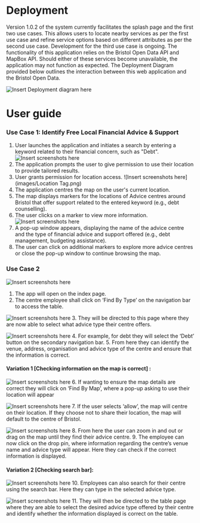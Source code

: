 # Deployment

<p>Version 1.0.2 of the system currently facilitates the splash page and the first two use cases. This allows users to locate nearby services as per the first use case and refine service options based on different attributes as per the second use case. Development for the third use case is ongoing. The functionality of this application relies on the Bristol Open Data API and MapBox API. Should either of these services become unavailable, the application may not function as expected. The Deployment Diagram provided below outlines the interaction between this web application and the Bristol Open Data.</p>

![Insert Deployment diagram here](images/DepDiagram.png)

# User guide
### Use Case 1: Identify Free Local Financial Advice & Support
1. User launches the application and initiates a search by entering a keyword related to their financial concern, such as "Debt". ![Insert screenshots here](images/HomePageSearch.png)
2. The application prompts the user to give permission to use their location to provide tailored results. 
3. User grants permission for location access.       ![Insert screenshots here](images/Location Tag.png)
4. The application centres the map on the user's current location. 
5. The map displays markers for the locations of Advice centres around Bristol that offer support related to the entered keyword (e.g., debt counselling). 
6. The user clicks on a marker to view more information. ![Insert screenshots here](images/MapPin.png)
7. A pop-up window appears, displaying the name of the advice centre and the type of financial advice and support offered (e.g., debt management, budgeting assistance).
8. The user can click on additional markers to explore more advice centres or close the pop-up window to continue browsing the map.


### Use Case 2
![Insert screenshots here](images/IndexPage.png)
1.	The app will open on the index page.
2.	The centre employee shall click on ‘Find By Type’ on the navigation bar to access the table.

![Insert screenshots here](images/Table4.png)
3.	They will be directed to this page where they are now able to select what advice type their centre offers.

![Insert screenshots here](images/Table.png)
4.	For example, for debt they will select the ‘Debt’ button on the secondary navigation bar. 
5.	From here they can identify the venue, address, organisation and advice type of the centre and ensure that the information is correct. 

#### Variation 1 [Checking information on the map is correct] :
![Insert screenshots here](images/TablePopUp.png)
6.	 If wanting to ensure the map details are correct they will click on ‘Find By Map’, where a pop-up asking to use their location will appear

![Insert screenshots here](images/Map.png)
7.	If the user selects ‘allow’, the map will centre on their location. If they choose not to share their location, the map will default to the centre of Bristol. 

![Insert screenshots here](images/MapPin.png)
8.	From here the user can zoom in and out or drag on the map until they find their advice centre.
9.	The employee can now click on the drop pin, where information regarding the centre’s venue name and advice type will appear. Here they can check if the correct information is displayed. 

#### Variation 2 [Checking search bar]:
![Insert screenshots here](images/MapSearch.png)
10.	Employees can also search for their centre using the search bar. Here they can type in the selected advice type.

![Insert screenshots here](images/Table3.png)
11.	They will then be directed to the table page where they are able to select the desired advice type offered by their centre and identify whether the information displayed is correct on the table. 

